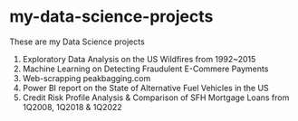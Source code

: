 # my-data-science-projects
These are my Data Science projects
1. Exploratory Data Analysis on the US Wildfires from 1992~2015
2. Machine Learning on Detecting Fraudulent E-Commere Payments
3. Web-scrapping peakbagging.com
4. Power BI report on the State of Alternative Fuel Vehicles in the US
5. Credit Risk Profile Analysis & Comparison of SFH Mortgage Loans from 1Q2008, 1Q2018 & 1Q2022
